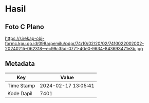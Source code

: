 # Hasil

## Foto C Plano

https://sirekap-obj-formc.kpu.go.id/098a/pemilu/pdpr/74/10/02/20/02/7410022002002-20240215-062318--ec99c35d-0771-40e0-9634-843693471e3b.jpg


## Metadata

| Key        | Value               |
| ---------- | ------------------- |
| Time Stamp | 2024-02-17 13:05:41 |
| Kode Dapil | 7401                |



